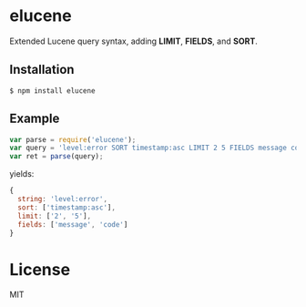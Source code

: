 
# elucene

 Extended Lucene query syntax, adding __LIMIT__, __FIELDS__, and __SORT__.

## Installation

```
$ npm install elucene
```

## Example

```js
var parse = require('elucene');
var query = 'level:error SORT timestamp:asc LIMIT 2 5 FIELDS message code';
var ret = parse(query);
```

 yields:

```js
{
  string: 'level:error',
  sort: ['timestamp:asc'],
  limit: ['2', '5'],
  fields: ['message', 'code']
}
```

# License

  MIT

